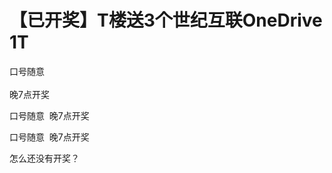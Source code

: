 # 【已开奖】T楼送3个世纪互联OneDrive 1T


口号随意<br />
<br />
晚7点开奖<img id="aimg_G2JVj" onclick="zoom(this, this.src, 0, 0, 0)" class="zoom" src="https://cdn.jsdelivr.net/gh/hishis/forum-master/public/images/patch.gif" onmouseover="img_onmouseoverfunc(this)" onload="thumbImg(this)" border="0" alt="" />

口号随意&nbsp;&nbsp;晚7点开奖

口号随意&nbsp;&nbsp;晚7点开奖<br />


怎么还没有开奖？
